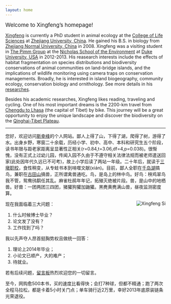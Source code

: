 ```yaml
---
layout: home
---
```



<big>Welcome to Xingfeng’s homepage! </big>

[Xingfeng](/ "Xingfeng Si") is currently a PhD student in animal ecology at the [College of Life Sciences](http://www.cls.zju.edu.cn/en/) at [Zhejiang University, China](http://www.zju.edu.cn/english/ "Zhejiang University"). He gained his B.S. in biology from [Zhejiang Normal University, China](http://www.zjnu.cn/eng/) in 2008. Xingfeng was a visiting student in [The Pimm Group](http://www.thepimmgroup.org) at the [Nicholas School of the Environment](http://nicholas.duke.edu) at [Duke University, USA](http://www.duke.edu) in 2012-2013. His reasearch interests include the effects of habitat fragmentation on species distributions and biodiversity conservations of animal communities on land-bridge islands, and the implications of wildlife monitoring using camera traps on conservation managements. Broadly, he is interested in island biogeography, community ecology, conservation biology and ornithology. See more details in his [researches](/en/about "About Xingfeng").

Besides his academic researches, Xingfeng likes reading, traveling and cycling. One of his most important dreams is the 2200-km travel from [Chengdu to Lhasa](http://en.wikipedia.org/wiki/China_National_Highway_318) (the capital of Tibet) by bike. This journey will be a great opportunity to enjoy the unique landscape and discover the biodiversity on the [Qinghai-Tibet Plateau](http://en.wikipedia.org/wiki/Qinghai-Tibet_Plateau).

---


您好，欢迎访问[斯幸峰](/ "Xingfeng Si")的个人网站。鄙人上得了山，下得了湖，爬得了树，游得了水。出身乡野，寒窗二十余载，历经小学、初中、高中、本科和研究生五个阶段，读书年限与距老家距离呈显著性正相关(r=0.84,t=3.06,df=4,p=0.038)。很惭愧，没有正式上过幼儿园，传闻入园不久由于不遵守相关法律法规而被老师遣送回家(此处因年代久远已不可考)，故上小学后读了两站一年级。二十年后，就读于[三墩职校](http://www.zju.edu.cn)，食性稍变，从专蛀书本到啃噬文献(xián)。目前，鄙人全职在[千岛湖](/cn/pages/thousand-island-lake/)搞鸟，兼职在[古田山](/cn/pages/gutianshan-reserve/)搞兽，正所谓禽兽通吃。鸟，是岛上的林中鸟。好鸟：秧鸡翠鸟我不管，鸳鸯鸻鹬任其乱。麻雀杜鹃年年记，拓殖灭绝被片段。兽，是山中的地栖兽。好兽：一团两团三四团，猪獾狗獾加鼬獾。黑麂黄麂满山兽，昼夜监测密度算。

<p><img src="http://sixf.org/files/images/avatar.jpg" title="Xingfeng Si" align="right" /></p>

现在我面临着三大问题：

1. 什么时候博士毕业？
2. 论文发了没有？
3. 工作找到了吗？

我以先声夺人昂首挺胸势权且做统一回答：

1. 理论上2014年毕业；
2. 小论文已顺产，大的难产；
3. 待就业。

若有后续问题，[留言板](/cn/guestbook)热烈欢迎您的一切留言。

至今，网购愈500本书，买的速度比看得快；会打7种球，但都不精通；跑了两次全程马拉松，都是卡着5小时关门点；单车骑行近2万里，幸好2013年底原装链条光荣退役。
